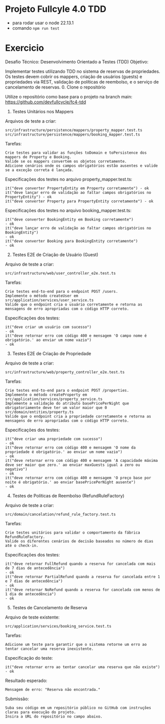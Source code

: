 # Projeto Fullcyle 4.0 TDD

- para rodar usar o node 22.13.1
- comando `npm run test`


# Exercicio
Desafio Técnico: Desenvolvimento Orientado a Testes (TDD)
Objetivo:

Implementar testes utilizando TDD no sistema de reservas de propriedades. Os testes devem cobrir os mappers, criação de usuários (guests) e propriedades via REST, validação de políticas de reembolso, e o serviço de cancelamento de reservas.
0. Clone o repositório

Utilize o repositório como base para o projeto na branch main: https://github.com/devfullcycle/fc4-tdd
1. Testes Unitários nos Mappers

Arquivos de teste a criar:

    src/infrastructure/persistence/mappers/property_mapper.test.ts
    src/infrastructure/persistence/mappers/booking_mapper.test.ts

Tarefas:

    Crie testes para validar as funções toDomain e toPersistence dos mappers de Property e Booking.
    Valide se os mappers convertem os objetos corretamente.
    Adicione cenários onde os campos obrigatórios estão ausentes e valide se a exceção correta é lançada.

Especificações dos testes no arquivo property_mapper.test.ts:

    it("deve converter PropertyEntity em Property corretamente") - ok
    it("deve lançar erro de validação ao faltar campos obrigatórios no PropertyEntity") - ok
    it("deve converter Property para PropertyEntity corretamente") - ok

Especificações dos testes no arquivo booking_mapper.test.ts:

    it("deve converter BookingEntity em Booking corretamente") 
    - ok
    it("deve lançar erro de validação ao faltar campos obrigatórios no BookingEntity") 
    - ok
    it("deve converter Booking para BookingEntity corretamente") 
    - ok

2. Testes E2E de Criação de Usuário (Guest)

Arquivo de teste a criar:

    src/infrastructure/web/user_controller_e2e.test.ts

Tarefas:

    Crie testes end-to-end para o endpoint POST /users.
    Implemente o método createUser em src/application/services/user_service.ts
    Valide que o endpoint cria o usuário corretamente e retorna as mensagens de erro apropriadas com o código HTTP correto.

Especificações dos testes:

    it("deve criar um usuário com sucesso") 
    - ok
    it("deve retornar erro com código 400 e mensagem 'O campo nome é obrigatório.' ao enviar um nome vazio")
    - ok

3. Testes E2E de Criação de Propriedade

Arquivo de teste a criar:

    src/infrastructure/web/property_controller_e2e.test.ts

Tarefas:

    Crie testes end-to-end para o endpoint POST /properties.
    Implemente o método createProperty em src/application/services/property_service.ts
    Implemente a validação do atributo basePricePerNight que obrigatoriamente deve ter um valor maior que 0 src/domain/entities/property.ts
    Valide que o endpoint cria a propriedade corretamente e retorna as mensagens de erro apropriadas com o código HTTP correto.

Especificações dos testes:

    it("deve criar uma propriedade com sucesso")
    - ok
    it("deve retornar erro com código 400 e mensagem 'O nome da propriedade é obrigatório.' ao enviar um nome vazio")
    - ok
    it("deve retornar erro com código 400 e mensagem 'A capacidade máxima deve ser maior que zero.' ao enviar maxGuests igual a zero ou negativo")
    - ok
    it("deve retornar erro com código 400 e mensagem 'O preço base por noite é obrigatório.' ao enviar basePricePerNight ausente")
    - ok

4. Testes de Políticas de Reembolso (RefundRuleFactory)

Arquivo de teste a criar:

    src/domain/cancelation/refund_rule_factory.test.ts

Tarefas:

    Crie testes unitários para validar o comportamento da fábrica RefundRuleFactory.
    Valide os diferentes cenários de decisão baseados no número de dias até o check-in.

Especificações dos testes:

    it("deve retornar FullRefund quando a reserva for cancelada com mais de 7 dias de antecedência")
    - ok
    it("deve retornar PartialRefund quando a reserva for cancelada entre 1 e 7 dias de antecedência")
    - ok
    it("deve retornar NoRefund quando a reserva for cancelada com menos de 1 dia de antecedência")
    - ok

5. Testes de Cancelamento de Reserva

Arquivo de teste existente:

    src/application/services/booking_service.test.ts

Tarefas:

    Adicione um teste para garantir que o sistema retorne um erro ao tentar cancelar uma reserva inexistente.

Especificação do teste:

    it("deve retornar erro ao tentar cancelar uma reserva que não existe")
    - ok

Resultado esperado:

    Mensagem de erro: "Reserva não encontrada."

Submissão:

    Suba seu código em um repositório público no GitHub com instruções claras para execução do projeto.
    Insira a URL do repositório no campo abaixo.
